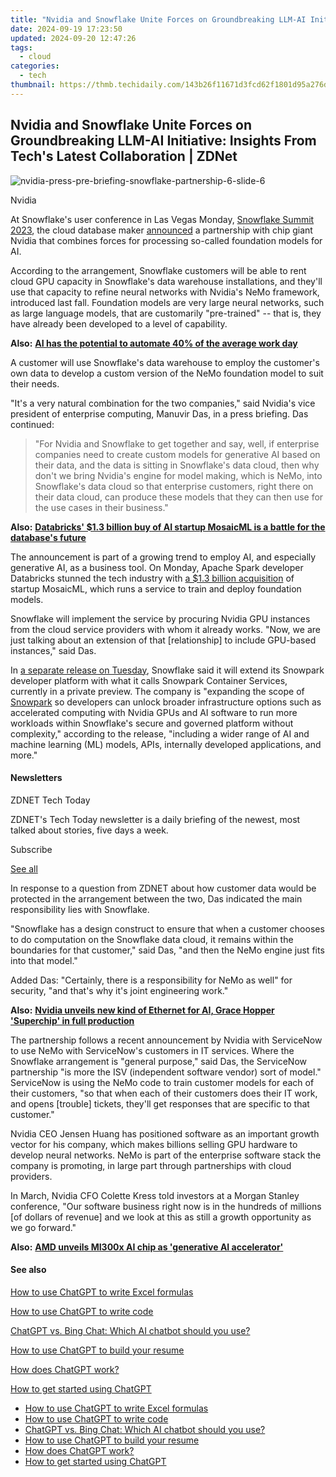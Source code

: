 ```yaml
---
title: "Nvidia and Snowflake Unite Forces on Groundbreaking LLM-AI Initiative: Insights From Tech's Latest Collaboration | ZDNet"
date: 2024-09-19 17:23:50
updated: 2024-09-20 12:47:26
tags:
  - cloud
categories:
  - tech
thumbnail: https://thmb.techidaily.com/143b26f11671d3fcd62f1801d95a276dc9ebb60e21671842dafed2c03929e7c2.jpg
---
```


## Nvidia and Snowflake Unite Forces on Groundbreaking LLM-AI Initiative: Insights From Tech's Latest Collaboration | ZDNet

![nvidia-press-pre-briefing-snowflake-partnership-6-slide-6](https://www.zdnet.com/a/img/resize/3055890c518872a9370678cd927d9ee03d63b5da/2023/06/27/b2835f0b-5645-4750-869f-8d805db414f7/nvidia-press-pre-briefing-snowflake-partnership-6-slide-6.jpg?auto=webp&width=1280)

Nvidia

At Snowflake's user conference in Las Vegas Monday, [Snowflake Summit 2023](https://www.snowflake.com/summit/), the cloud database maker [announced](https://nvidianews.nvidia.com/news/snowflake-and-nvidia-team-to-help-businesses-harness-their-data-for-generative-ai-in-the-data-cloud) a partnership with chip giant Nvidia that combines forces for processing so-called foundation models for AI.

According to the arrangement, Snowflake customers will be able to rent cloud GPU capacity in Snowflake's data warehouse installations, and they'll use that capacity to refine neural networks with Nvidia's NeMo framework, introduced last fall. Foundation models are very large neural networks, such as large language models, that are customarily "pre-trained" -- that is, they have already been developed to a level of capability. 

**Also:** [**AI has the potential to automate 40% of the average work day**](https://www.zdnet.com/article/ai-has-the-potential-to-automate-40-of-the-average-work-day/)

A customer will use Snowflake's data warehouse to employ the customer's own data to develop a custom version of the NeMo foundation model to suit their needs. 

"It's a very natural combination for the two companies," said Nvidia's vice president of enterprise computing, Manuvir Das, in a press briefing. Das continued:

> "For Nvidia and Snowflake to get together and say, well, if enterprise companies need to create custom models for generative AI based on their data, and the data is sitting in Snowflake's data cloud, then why don't we bring Nvidia's engine for model making, which is NeMo, into Snowflake's data cloud so that enterprise customers, right there on their data cloud, can produce these models that they can then use for the use cases in their business."

**Also:** [**Databricks' $1.3 billion buy of AI startup MosaicML is a battle for the database's future**](https://www.zdnet.com/article/databricks-1-3-billion-buy-of-ai-startup-mosaicml-is-a-battle-for-the-databases-future/?ftag=TRE-03-10aaa6b&utm%5Femail=871655e12923adac11e4ce057683ea3f4d87b188953404bbe91e39b7e7a394fc&utm%5Fcampaign%5Fid=7138415&utm%5Femail%5Fid=cdabdecf0a9c8f39ab301fcd2c9de2f482cff2e41af0ac86c56ce3b019cf55ca&utm%5Fnewsletter%5Fid=92303&medium=email&source=iterable)

The announcement is part of a growing trend to employ AI, and especially generative AI, as a business tool. On Monday, Apache Spark developer Databricks stunned the tech industry with [a $1.3 billion acquisition](https://www.zdnet.com/article/databricks-1-3-billion-buy-of-ai-startup-mosaicml-is-a-battle-for-the-databases-future/) of startup MosaicML, which runs a service to train and deploy foundation models.

Snowflake will implement the service by procuring Nvidia GPU instances from the cloud service providers with whom it already works. "Now, we are just talking about an extension of that \[relationship\] to include GPU-based instances," said Das. 

In [a separate release on Tuesday](https://www.businesswire.com/news/home/20230627181941/en/), Snowflake said it will extend its Snowpark developer platform with what it calls Snowpark Container Services, currently in a private preview. The company is "expanding the scope of [Snowpark](https://cts.businesswire.com/ct/CT?id=smartlink&url=https%3A%2F%2Fwww.snowflake.com%2Fen%2Fdata-cloud%2Fsnowpark%2F&esheet=53433769&newsitemid=20230627181941&lan=en-US&anchor=Snowpark&index=4&md5=671780504039091ea90b1b4517befad7) so developers can unlock broader infrastructure options such as accelerated computing with Nvidia GPUs and AI software to run more workloads within Snowflake's secure and governed platform without complexity," according to the release, "including a wider range of AI and machine learning (ML) models, APIs, internally developed applications, and more."

#### Newsletters

ZDNET Tech Today

ZDNET's Tech Today newsletter is a daily briefing of the newest, most talked about stories, five days a week.

 Subscribe

[See all](https://www.zdnet.com/newsletters/)

In response to a question from ZDNET about how customer data would be protected in the arrangement between the two, Das indicated the main responsibility lies with Snowflake. 

"Snowflake has a design construct to ensure that when a customer chooses to do computation on the Snowflake data cloud, it remains within the boundaries for that customer," said Das, "and then the NeMo engine just fits into that model."

Added Das: "Certainly, there is a responsibility for NeMo as well" for security, "and that's why it's joint engineering work."

**Also:** [**Nvidia unveils new kind of Ethernet for AI, Grace Hopper 'Superchip' in full production**](https://www.zdnet.com/article/nvidia-unveils-new-kind-of-ethernet-for-ai-grace-hopper-superchip-in-full-production/)

The partnership follows a recent announcement by Nvidia with ServiceNow to use NeMo with ServiceNow's customers in IT services. Where the Snowflake arrangement is "general purpose," said Das, the ServiceNow partnership "is more the ISV (independent software vendor) sort of model." ServiceNow is using the NeMo code to train customer models for each of their customers, "so that when each of their customers does their IT work, and opens \[trouble\] tickets, they'll get responses that are specific to that customer."

Nvidia CEO Jensen Huang has positioned software as an important growth vector for his company, which makes billions selling GPU hardware to develop neural networks. NeMo is part of the enterprise software stack the company is promoting, in large part through partnerships with cloud providers. 

In March, Nvidia CFO Colette Kress told investors at a Morgan Stanley conference, "Our software business right now is in the hundreds of millions \[of dollars of revenue\] and we look at this as still a growth opportunity as we go forward."

**Also:** [**AMD unveils MI300x AI chip as 'generative AI accelerator'**](https://www.zdnet.com/article/amd-unveils-mi300x-ai-chip-as-generative-ai-accelerator/)

#### See also

[How to use ChatGPT to write Excel formulas](https://www.zdnet.com/article/how-to-use-chatgpt-to-write-excel-formulas/ "How to use ChatGPT to write Excel formulas")

[How to use ChatGPT to write code](https://www.zdnet.com/article/how-to-use-chatgpt-to-write-code/ "How to use ChatGPT to write code")

[ChatGPT vs. Bing Chat: Which AI chatbot should you use?](https://www.zdnet.com/article/chatgpt-vs-copilot/ "ChatGPT vs. Bing Chat: Which AI chatbot should you use?")

[How to use ChatGPT to build your resume](https://www.zdnet.com/article/how-to-use-chatgpt-to-write-your-resume/ "How to use ChatGPT to build your resume")

[How does ChatGPT work?](https://www.zdnet.com/article/how-does-chatgpt-work/ "How does ChatGPT work?")

[How to get started using ChatGPT](https://www.zdnet.com/article/how-to-use-chatgpt/ "How to get started using ChatGPT")

* [How to use ChatGPT to write Excel formulas](https://www.zdnet.com/article/how-to-use-chatgpt-to-write-excel-formulas/ "How to use ChatGPT to write Excel formulas")
* [How to use ChatGPT to write code](https://www.zdnet.com/article/how-to-use-chatgpt-to-write-code/ "How to use ChatGPT to write code")
* [ChatGPT vs. Bing Chat: Which AI chatbot should you use?](https://www.zdnet.com/article/chatgpt-vs-copilot/ "ChatGPT vs. Bing Chat: Which AI chatbot should you use?")
* [How to use ChatGPT to build your resume](https://www.zdnet.com/article/how-to-use-chatgpt-to-write-your-resume/ "How to use ChatGPT to build your resume")
* [How does ChatGPT work?](https://www.zdnet.com/article/how-does-chatgpt-work/ "How does ChatGPT work?")
* [How to get started using ChatGPT](https://www.zdnet.com/article/how-to-use-chatgpt/ "How to get started using ChatGPT")

<ins class="adsbygoogle"
     style="display:block"
     data-ad-format="autorelaxed"
     data-ad-client="ca-pub-7571918770474297"
     data-ad-slot="1223367746"></ins>



<ins class="adsbygoogle"
     style="display:block"
     data-ad-client="ca-pub-7571918770474297"
     data-ad-slot="8358498916"
     data-ad-format="auto"
     data-full-width-responsive="true"></ins>
